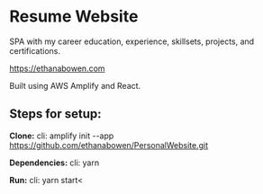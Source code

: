 # Resume Website
SPA with my career education, experience, skillsets, projects, and certifications.

https://ethanabowen.com


Built using AWS Amplify and React.

## Steps for setup:

**Clone:** cli: amplify init --app https://github.com/ethanabowen/PersonalWebsite.git</code>

**Dependencies:** cli: yarn

**Run:** cli: yarn start<
